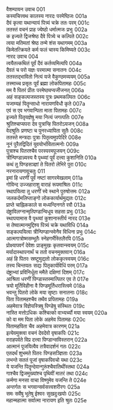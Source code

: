 वैशम्पायन उवाच	001    
कस्यचित्त्वथ कालस्य नारदः परमेष्ठिजः	001a  
दैवं कृत्वा यथान्यायं पित्र्यं चक्रे ततः परम्	001c  
ततस्तं वचनं प्राह ज्येष्ठो धर्मात्मजः प्रभुः	002a  
क इज्यते द्विजश्रेष्ठ दैवे पित्र्ये च कल्पिते	002c  
त्वया मतिमतां श्रेष्ठ तन्मे शंस यथागमम्	003a  
किमेतत्क्रियते कर्म फलं चास्य किमिष्यते	003c  
नारद उवाच	004    
त्वयैतत्कथितं पूर्वं दैवं कर्तव्यमित्यपि	004a  
दैवतं च परो यज्ञः परमात्मा सनातनः	004c  
ततस्तद्भावितो नित्यं यजे वैकुण्ठमव्ययम्	005a  
तस्माच्च प्रसृतः पूर्वं ब्रह्मा लोकपितामहः	005c  
मम वै पितरं प्रीतः परमेष्ठ्यप्यजीजनत्	006a  
अहं सङ्कल्पजस्तस्य पुत्रः प्रथमकल्पितः	006c  
यजाम्यहं पितॄन्साधो नारायणविधौ कृते	007a  
एवं स एव भगवान्पिता माता पितामहः	007c  
इज्यते पितृयज्ञेषु मया नित्यं जगत्पतिः	007e   
श्रुतिश्चाप्यपरा देव पुत्रान्हि पितरोऽयजन्	008a  
वेदश्रुतिः प्रणष्टा च पुनरध्यापिता सुतैः	008c  
ततस्ते मन्त्रदाः पुत्राः पितृत्वमुपपेदिरे	008e   
नूनं पुरैतद्विदितं युवयोर्भावितात्मनोः	009a  
पुत्राश्च पितरश्चैव परस्परमपूजयन्	009c  
त्रीन्पिण्डान्न्यस्य वै पृथ्व्यां पूर्वं दत्त्वा कुशानिति	010a  
कथं तु पिण्डसञ्ज्ञां ते पितरो लेभिरे पुरा	010c  
नरनारायणावूचतुः	011    
इमां हि धरणीं पूर्वं नष्टां सागरमेखलाम्	011a  
गोविन्द उज्जहाराशु वाराहं रूपमाश्रितः	011c  
स्थापयित्वा तु धरणीं स्वे स्थाने पुरुषोत्तमः	012a  
जलकर्दमलिप्ताङ्गो लोककार्यार्थमुद्यतः	012c  
प्राप्ते चाह्निककाले स मध्यन्दिनगते रवौ	013a  
दंष्ट्राविलग्नान्मृत्पिण्डान्विधूय सहसा प्रभुः	013c  
स्थापयामास वै पृथ्व्यां कुशानास्तीर्य नारद	013e   
स तेष्वात्मानमुद्दिश्य पित्र्यं चक्रे यथाविधि	014a  
सङ्कल्पयित्वा त्रीन्पिण्डान्स्वेनैव विधिना प्रभुः	014c  
आत्मगात्रोष्मसम्भूतैः स्नेहगर्भैस्तिलैरपि	015a  
प्रोक्ष्यापवर्गं देवेशः प्राङ्मुखः कृतवान्स्वयम्	015c  
मर्यादास्थापनार्थं च ततो वचनमुक्तवान्	016a  
अहं हि पितरः स्रष्टुमुद्यतो लोककृत्स्वयम्	016c  
तस्य चिन्तयतः सद्यः पितृकार्यविधिं परम्	017a  
दंष्ट्राभ्यां प्रविनिर्धूता ममैते दक्षिणां दिशम्	017c  
आश्रिता धरणीं पिण्डास्तस्मात्पितर एव ते	017e   
त्रयो मूर्तिविहीना वै पिण्डमूर्तिधरास्त्विमे	018a  
भवन्तु पितरो लोके मया सृष्टाः सनातनाः	018c  
पिता पितामहश्चैव तथैव प्रपितामहः	019a  
अहमेवात्र विज्ञेयस्त्रिषु पिण्डेषु संस्थितः	019c  
नास्ति मत्तोऽधिकः कश्चित्को वाभ्यर्च्यो मया स्वयम्	020a  
को वा मम पिता लोके अहमेव पितामहः	020c  
पितामहपिता चैव अहमेवात्र कारणम्	021a  
इत्येवमुक्त्वा वचनं देवदेवो वृषाकपिः	021c  
वराहपर्वते विप्र दत्त्वा पिण्डान्सविस्तरान्	022a  
आत्मानं पूजयित्वैव तत्रैवादर्शनं गतः	022c  
एतदर्थं शुभमते पितरः पिण्डसञ्ज्ञिताः	023a  
लभन्ते सततं पूजां वृषाकपिवचो यथा	023c  
ये यजन्ति पितॄन्देवान्गुरूंश्चैवातिथींस्तथा	024a  
गाश्चैव द्विजमुख्यांश्च पृथिवीं मातरं तथा	024c  
कर्मणा मनसा वाचा विष्णुमेव यजन्ति ते	024e   
अन्तर्गतः स भगवान्सर्वसत्त्वशरीरगः	025a  
समः सर्वेषु भूतेषु ईश्वरः सुखदुःखयोः	025c  
महान्महात्मा सर्वात्मा नारायण इति श्रुतः	025e   

